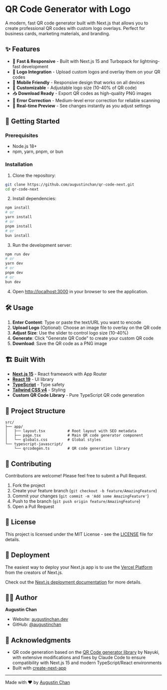 # QR Code Generator with Logo

A modern, fast QR code generator built with Next.js that allows you to create professional QR codes with custom logo overlays. Perfect for business cards, marketing materials, and branding.

## ✨ Features

- 🚀 **Fast & Responsive** - Built with Next.js 15 and Turbopack for lightning-fast development
- 🎨 **Logo Integration** - Upload custom logos and overlay them on your QR codes
- 📱 **Mobile Friendly** - Responsive design that works on all devices
- 🔧 **Customizable** - Adjustable logo size (10-40% of QR code)
- 📥 **Download Ready** - Export QR codes as high-quality PNG images
- 🎯 **Error Correction** - Medium-level error correction for reliable scanning
- 🔄 **Real-time Preview** - See changes instantly as you adjust settings

## 🚀 Getting Started

### Prerequisites

- Node.js 18+ 
- npm, yarn, pnpm, or bun

### Installation

1. Clone the repository:
```bash
git clone https://github.com/augustinchan/qr-code-next.git
cd qr-code-next
```

2. Install dependencies:
```bash
npm install
# or
yarn install
# or
pnpm install
# or
bun install
```

3. Run the development server:
```bash
npm run dev
# or
yarn dev
# or
pnpm dev
# or
bun dev
```

4. Open [http://localhost:3000](http://localhost:3000) in your browser to see the application.

## 🛠️ Usage

1. **Enter Content**: Type or paste the text/URL you want to encode
2. **Upload Logo** (Optional): Choose an image file to overlay on the QR code
3. **Adjust Size**: Use the slider to control logo size (10-40%)
4. **Generate**: Click "Generate QR Code" to create your custom QR code
5. **Download**: Save the QR code as a PNG image

## 🏗️ Built With

- **[Next.js 15](https://nextjs.org/)** - React framework with App Router
- **[React 19](https://react.dev/)** - UI library
- **[TypeScript](https://www.typescriptlang.org/)** - Type safety
- **[Tailwind CSS v4](https://tailwindcss.com/)** - Styling
- **Custom QR Code Library** - Pure TypeScript QR code generation

## 📁 Project Structure

```
src/
├── app/
│   ├── layout.tsx          # Root layout with SEO metadata
│   ├── page.tsx            # Main QR code generator component
│   └── globals.css         # Global styles
└── typescript-javascript/
    └── qrcodegen.ts        # QR code generation library
```

## 🤝 Contributing

Contributions are welcome! Please feel free to submit a Pull Request.

1. Fork the project
2. Create your feature branch (`git checkout -b feature/AmazingFeature`)
3. Commit your changes (`git commit -m 'Add some AmazingFeature'`)
4. Push to the branch (`git push origin feature/AmazingFeature`)
5. Open a Pull Request

## 📝 License

This project is licensed under the MIT License - see the [LICENSE](LICENSE) file for details.

## 🚀 Deployment

The easiest way to deploy your Next.js app is to use the [Vercel Platform](https://vercel.com/new?utm_medium=default-template&filter=next.js&utm_source=create-next-app&utm_campaign=create-next-app-readme) from the creators of Next.js.

Check out the [Next.js deployment documentation](https://nextjs.org/docs/app/building-your-application/deploying) for more details.

## 👨‍💻 Author

**Augustin Chan**
- Website: [augustinchan.dev](https://augustinchan.dev)
- GitHub: [@augustinchan](https://github.com/augchan42)

## 🙏 Acknowledgments

- QR code generation based on the [QR Code generator library](https://www.nayuki.io/page/qr-code-generator-library) by Nayuki, with extensive modifications and fixes by Claude Code to ensure compatibility with Next.js 15 and modern TypeScript/React environments
- Built with [create-next-app](https://nextjs.org/docs/app/api-reference/cli/create-next-app)

---

Made with ❤️ by [Augustin Chan](https://augustinchan.dev)